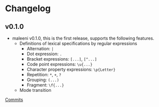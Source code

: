 # Changelog

## v0.1.0

* maleeni v0.1.0, this is the first release, supports the following features.
  * Definitions of lexical specifications by regular expressions
	* Alternation: `|`
	* Dot expression: `.`
	* Bracket expressions: `[...]`, `[^...]`
	* Code point expressions: `\u{...}`
	* Character property expressions: `\p{Letter}`
	* Repetition: `*`, `+`, `?`
	* Grouping: `(...)`
	* Fragment: `\f{...}`
  * Mode transition

[Commits](https://github.com/nihei9/maleeni/commits/v0.1.0)
